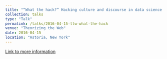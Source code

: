 ```yaml
---
title: "“What the hack?” Hacking culture and discourse in data science pedagogy (with Brittany Fiore-Gartland)"
collection: talks
type: "Talk"
permalink: /talks/2016-04-15-ttw-what-the-hack
venue: "Theorizing the Web"
date: 2016-04-15
location: "Astoria, New York"
---
```


<a href='http://theorizingtheweb.tumblr.com/2016/program'>Link to more information</a>
